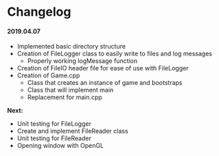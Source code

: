 # Changelog

#### 2019.04.07
- Implemented basic directory structure
- Creation of FileLogger class to easily write to files and log messages
	- Properly working logMessage function
- Creation of FileIO header file for ease of use with FileLogger
- Creation of Game.cpp
	- Class that creates an instance of game and bootstraps
	- Class that will implement main
	- Replacement for main.cpp

**Next:**
- Unit testing for FileLogger
- Create and implement FileReader class
- Unit testing for FileReader
- Opening window with OpenGL